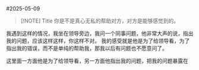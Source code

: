 #2025-05-09

> [!NOTE] Title
> 你是不是真心无私的帮助对方，对方是能够感觉到的。

我遇到这样的情况，我坐在领导旁边，我问一个同事问题，他非常大声的说，指出我的问题，应该这样这样，你这样不对。
我的感受就是他是为了给领导看，为了指出我的错误，而不是单纯的帮助我，那我以后有问题也不愿意问了。

这里面一方面他是为了给领导看，另一方面他指出我的问题，把我的问题暴露在

